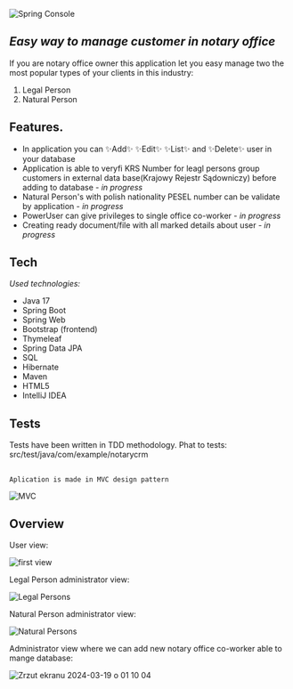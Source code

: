 
![Spring Console](https://github.com/rocesS/notarycrm/assets/73910003/4c376f94-87f3-4ab0-b7c4-34b720360190)


## _Easy way to manage customer in notary office_


If you are notary office owner this application let you easy manage two the most popular types of your clients in this industry:
1. Legal Person
2. Natural Person


## Features. 

- In application you can ✨Add✨ ✨Edit✨ ✨List✨ and ✨Delete✨ user in your database 
- Application is able to veryfi KRS Number for leagl persons group customers in external data base(Krajowy Rejestr Sądowniczy) before adding to database - _in progress_
- Natural Person's  with polish nationality PESEL number can be validate by application - _in progress_
- PowerUser can give privileges to single office co-worker - _in progress_
- Creating ready document/file with all marked details about user - _in progress_

## Tech

_Used technologies:_
- Java 17
- Spring Boot
- Spring Web
- Bootstrap (frontend)
- Thymeleaf
- Spring Data JPA
- SQL
- Hibernate
- Maven
- HTML5
- IntelliJ IDEA

## Tests

Tests have been written in TDD methodology. Phat to tests: src/test/java/com/example/notarycrm

##

```
Aplication is made in MVC design pattern 
```

![MVC](https://github.com/rocesS/notarycrm/assets/73910003/40769821-26b0-479f-9b7b-8fb6eff5fd03)

## Overview

User view:

![first view](https://github.com/rocesS/notarycrm/assets/73910003/9c6321a9-31f6-4f41-a6f8-11c76801ca39)

Legal Person administrator view:

![Legal Persons](https://github.com/rocesS/notarycrm/assets/73910003/7f317fd9-617e-4e72-8609-9b9279249a86)


Natural Person administrator view:

![Natural Persons](https://github.com/rocesS/notarycrm/assets/73910003/857acec4-4ad6-4e4f-bead-7d3fac7ac061)

Administrator view where we can add new notary office co-worker able to mange database:

![Zrzut ekranu 2024-03-19 o 01 10 04](https://github.com/rocesS/notarycrm/assets/73910003/b52923f1-5f2b-4d4d-bba3-b7aa62c72cac)

